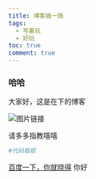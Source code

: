 ```yaml
---
title: 博客搞一搞
tags:
  - 写着玩
  - 好玩
toc: true
comment: true
---
```


### 哈哈
大家好，这是在下的博客
<!--more-->
![图片链接](https://ss3.bdstatic.com/70cFv8Sh_Q1YnxGkpoWK1HF6hhy/it/u=4039658136,577680367&fm=26&gp=0.jpg)

请多多指教嘻嘻
```python
#代码框框
```
[百度一下，你就晓得](http://www.baidu.com)
你好